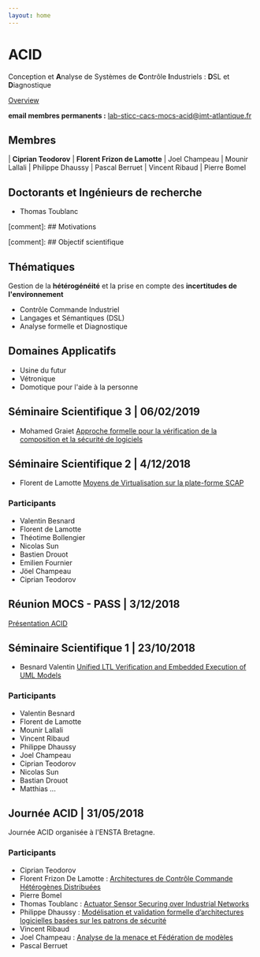 ```yaml
---
layout: home
---
```


<h1>ACID</h1>

Conception et **A**nalyse de Systèmes de **C**ontrôle **I**ndustriels : **D**SL et **D**iagnostique

[Overview](Verification-MOCS_180531.pptx)

 **email membres permanents :** [lab-sticc-cacs-mocs-acid@imt-atlantique.fr](lab-sticc-cacs-mocs-acid@imt-atlantique.fr)

## Membres

| **Ciprian Teodorov** | **Florent Frizon de Lamotte**
| Joel Champeau | Mounir Lallali
| Philippe Dhaussy | Pascal Berruet
| Vincent Ribaud | Pierre Bomel

## Doctorants et Ingénieurs de recherche

- Thomas Toublanc


[comment]: ## Motivations

[comment]: ## Objectif scientifique

## Thématiques

Gestion de la **hétérogénéité** et la prise en compte des **incertitudes de l'environnement**

- Contrôle Commande Industriel
- Langages et Sémantiques (DSL)
- Analyse formelle et Diagnostique

## Domaines Applicatifs

- Usine du futur
- Vétronique
- Domotique pour l'aide à la personne

## Séminaire Scientifique 3 | 06/02/2019

- Mohamed Graiet [Approche formelle pour la
vérification de la composition et la
sécurité de logiciels](/assets/Scientific_Seminar___ACID_graiet-mohamed_1902.pdf)

## Séminaire Scientifique 2 | 4/12/2018

- Florent de Lamotte [Moyens de Virtualisation sur la
plate-forme SCAP](/assets/Scientific_Seminar___ACID_MoyensVirtualisationSCAP_1812.pdf)

### Participants

- Valentin Besnard
- Florent de Lamotte
- Théotime Bollengier
- Nicolas Sun
- Bastien Drouot
- Emilien Fournier
- Jöel Champeau
- Ciprian Teodorov


## Réunion MOCS - PASS | 3/12/2018

[Présentation ACID](/assets/MOCS_ACID_181202.pptx)

  
## Séminaire Scientifique 1 | 23/10/2018

- Besnard Valentin [Unified LTL Verification and Embedded Execution of UML Models](/assets/Scientific_Seminar___ACID_ValentinBesnard_1811.pdf)

### Participants

- Valentin Besnard
- Florent de Lamotte
- Mounir Lallali
- Vincent Ribaud
- Philippe Dhaussy
- Joel Champeau
- Ciprian Teodorov
- Nicolas Sun
- Bastian Drouot
- Matthias ...

## Journée ACID | 31/05/2018

Journée ACID organisée à l'ENSTA Bretagne.

### Participants

- Ciprian Teodorov
- Florent Frizon De Lamotte : [Architectures de Contrôle Commande Hétérogènes Distribuées](ensta_180531/PresentationACID_20180531_FdL.pdf)
- Pierre Bomel
- Thomas Toublanc : [Actuator Sensor Securing over Industrial Networks](ensta_180531/pres_Syleps_04-06-2018.pdf)
- Philippe Dhaussy : [Modélisation et validation formelle d’architectures logicielles basées sur les patrons de sécurité](ensta_180531/valid_ArchiSecu_ACID_14juin18.pdf)
- Vincent Ribaud
- Joel Champeau : [Analyse de la menace et Fédération de modèles](ensta_180531/FederationOfFederation-13-06-18.pptx)
- Pascal Berruet